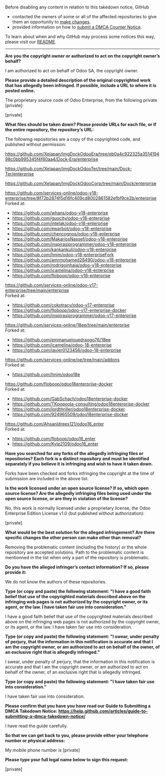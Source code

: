 Before disabling any content in relation to this takedown notice, GitHub
- contacted the owners of some or all of the affected repositories to give them an opportunity to [make changes](https://docs.github.com/en/github/site-policy/dmca-takedown-policy#a-how-does-this-actually-work).
- provided information on how to [submit a DMCA Counter Notice](https://docs.github.com/en/articles/guide-to-submitting-a-dmca-counter-notice).

To learn about when and why GitHub may process some notices this way, please visit our [README](https://github.com/github/dmca/blob/master/README.md#anatomy-of-a-takedown-notice).

---

**Are you the copyright owner or authorized to act on the copyright
owner’s behalf?**

I am authorized to act on behalf of Odoo SA, the copyright owner.

**Please provide a detailed description of the original copyrighted work
that has allegedly been infringed. If possible, include a URL to where
it is posted online.**

The proprietary source code of Odoo Enterprise, from the following
private [private]:

[private]

**What files should be taken down? Please provide URLs for each file, or
if the entire repository, the repository’s URL:**

The following repositories are a copy of the copyrighted code, and published
without permission:

https://github.com/Xelapan/ImgDockOdooEra/tree/eb0a4c922325a351419498c0bb995345f4f60aa4/Dock-Era/enterprise  
  
https://github.com/Xelapan/ImgDockOdooTer/tree/main/Dock-Ter/enterprise  
  
https://github.com/Xelapan/ImgDockOdooCorp/tree/main/Dock/enterprise  
  
https://github.com/services-online/odoo-v18-enterprise/tree/8f72b2874f5d16fc409cd8002861582efbf9ce2b/enterprise  
Forked at:  
- https://github.com/whans/odoo-v18-enterprise  
- https://github.com/guocity/odoo-v18-enterprise  
- https://github.com/intelak/odoo-v18-enterprise  
- https://github.com/ewarbot/odoo-v18-enterprise  
- https://github.com/chencognos/odoo-v18-enterprise  
- https://github.com/MakariosNassef/odoo-v18-enterprise  
- https://github.com/inspirasiprogrammer/odoo-v18-enterprise  
- https://github.com/kankankuli/odoo-v18-enterprise  
- https://github.com/hnjm/odoo-v18-enterpriseFork  
- https://github.com/amrmohamed28490/odoo-v18-enterprise  
- https://github.com/rodrigoinhaia/odoo-v18-enterprise  
- https://github.com/jcamelina/odoo-v18-enterprise  
- https://github.com/floboop/odoo-v18-enterprise  

https://github.com/services-online/odoo-v17-enterprise/tree/main/enterprise  
Forked at:  
- https://github.com/cokotracy/odoo-v17-enterprise  
- https://github.com/floboop/odoo-v17-enterprise-docker  
- https://github.com/inspirasiprogrammer/odoo-v17-enterprise  

https://github.com/services-online/18ee/tree/main/enterprise  
Forked at:  
- https://github.com/emmanuelouedraogo76/18ee  
- https://github.com/jcamelina/odoo-18-enterprise  
- https://github.com/javier0123456/odoo-18-enterprise  

https://github.com/services-online/oe/tree/main/addons  
Forked at:  
- https://github.com/hnjm/odoo18e  

https://github.com/floboop/odoo18enterprise-docker  
Forked at:  
- https://github.com/GabSchach/odoo18enterprise-docker  
- https://github.com/TKpopoola-consulting/odoo18enterprise-docker  
- https://github.com/lordthriller/odoo18enterprise-docker  
- https://github.com/924965509/odoo18enterprise-docker  

https://github.com/AhsanIdrees121/odoo16_enter  
Forked at:  
- https://github.com/floboop/odoo16_enter  
- https://github.com/Kyle2109/odoo16_enter  

**Have you searched for any forks of the allegedly infringing files or
repositories? Each fork is a distinct repository and must be identified
separately if you believe it is infringing and wish to have it taken down.**

Forks have been checked and forks infringing the copyright at the time of
submission are included in the above list.

**Is the work licensed under an open source license? If so, which open
source license? Are the allegedly infringing files being used under the
open source license, or are they in violation of the license?**

No, this work is normally licensed under a proprietary license, the Odoo
Enterprise Edition License v1.0 (but published without authorization):

[private]

**What would be the best solution for the alleged infringement? Are
there specific changes the other person can make other than removal?**

Removing the problematic content (including the history) or the whole repository
are accepted solutions. Path to the problematic content is mentionned in the
list when only a part of the repository is problematic.

**Do you have the alleged infringer’s contact information? If so, please
provide it:**

We do not know the authors of these repositories.

**Type (or copy and paste) the following statement: "I have a good faith
belief that use of the copyrighted materials described above on the
infringing web pages is not authorized by the copyright owner, or its
agent, or the law. I have taken fair use into consideration."**

I have a good faith belief that use of the copyrighted materials
described above on the infringing web pages is not authorized by the
copyright owner, or its agent, or the law. I have taken fair use into
consideration.

**Type (or copy and paste) the following statement: "I swear, under
penalty of perjury, that the information in this notification is
accurate and that I am the copyright owner, or am authorized to act on
behalf of the owner, of an exclusive right that is allegedly infringed."**

I swear, under penalty of perjury, that the information in this
notification is accurate and that I am the copyright owner, or am
authorized to act on behalf of the owner, of an exclusive right that is
allegedly infringed.

**Type (or copy and paste) the following statement: "I have taken fair use
into consideration."**

I have taken fair use into consideration.

**Please confirm that you have you have read our Guide to Submitting a
DMCA Takedown Notice:
https://help.github.com/articles/guide-to-submitting-a-dmca-takedown-notice/**

I have read the guide carefully.

**So that we can get back to you, please provide either your telephone
number or physical address:**

My mobile phone number is [private]

**Please type your full legal name below to sign this request:**

[private]
